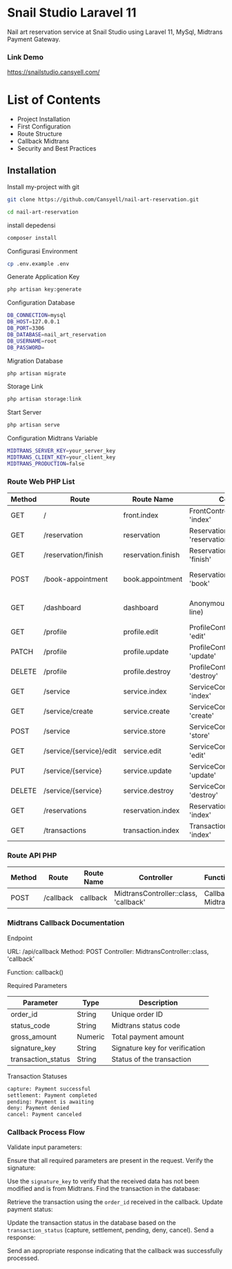 
# Snail Studio Laravel 11

Nail art reservation service at Snail Studio using Laravel 11, MySql, Midtrans Payment Gateway.

### Link Demo
https://snailstudio.cansyell.com/

# List of Contents
* Project Installation
* First Configuration
* Route Structure
* Callback Midtrans
* Security and Best Practices





## Installation

Install my-project with git

```bash
git clone https://github.com/Cansyell/nail-art-reservation.git

cd nail-art-reservation
```
install depedensi

```bash
composer install
```
Configurasi Environment
```bash
cp .env.example .env
```
Generate Application Key
```bash
php artisan key:generate
```
Configuration Database
```bash
DB_CONNECTION=mysql
DB_HOST=127.0.0.1
DB_PORT=3306
DB_DATABASE=nail_art_reservation
DB_USERNAME=root
DB_PASSWORD=
```
Migration Database
```bash
php artisan migrate
```
Storage Link
```bash
php artisan storage:link
```
Start Server
```bash
php artisan serve
```
Configuration Midtrans Variable
```bash
MIDTRANS_SERVER_KEY=your_server_key
MIDTRANS_CLIENT_KEY=your_client_key
MIDTRANS_PRODUCTION=false
```
### Route Web PHP List

| Method | Route                         | Route Name                | Controller                                    | Function                      |
|--------|-------------------------------|---------------------------|-----------------------------------------------|-------------------------------|
| GET    | /                             | front.index               | FrontController::class, 'index'               | landing page                  |
| GET    | /reservation                  | reservation               | ReservationController::class, 'reservation'   | reservation form page         |
| GET    | /reservation/finish           | reservation.finish        | ReservationController::class, 'finish'        | transaction finish page       |
| POST   | /book-appointment             | book.appointment          | ReservationController::class, 'book'          | book appointment process      |
| GET    | /dashboard                    | dashboard                 | Anonymous function (in-line)                  | dashboard page (transactions) |
| GET    | /profile                      | profile.edit              | ProfileController::class, 'edit'              | edit profile page             |
| PATCH  | /profile                      | profile.update            | ProfileController::class, 'update'            | update profile                |
| DELETE | /profile                      | profile.destroy           | ProfileController::class, 'destroy'           | delete profile                |
| GET    | /service                      | service.index             | ServiceController::class, 'index'             | services page                 |
| GET    | /service/create               | service.create            | ServiceController::class, 'create'            | add service page              |
| POST   | /service                      | service.store             | ServiceController::class, 'store'             | save new service              |
| GET    | /service/{service}/edit       | service.edit              | ServiceController::class, 'edit'              | edit service page             |
| PUT    | /service/{service}            | service.update            | ServiceController::class, 'update'            | update service                |
| DELETE | /service/{service}            | service.destroy           | ServiceController::class, 'destroy'           | delete service                |
| GET    | /reservations                 | reservation.index         | ReservationController::class, 'index'         | reservations list page        |
| GET    | /transactions                 | transaction.index         | TransactionController::class, 'index'         | transactions list page        |

### Route API PHP 

| Method | Route           | Route Name    | Controller                             | Function                  |
|--------|-----------------|----------------|----------------------------------------|-------------------------|
| POST   | /callback       | callback       | MidtransController::class, 'callback'  | Callback Midtrans |

### Midtrans Callback Documentation
Endpoint
 
URL: /api/callback
Method: POST
Controller: MidtransController::class, 'callback'

 
Function: callback()

Required Parameters

|Parameter|	Type|	Description| 
|--------|-----------------|----------------|
|order_id	|String|	Unique order ID
|status_code|	String	|Midtrans status code|
|gross_amount|	Numeric	|Total payment amount|
|signature_key|	String	|Signature key for verification|
|transaction_status|	String|	Status of the transaction|

Transaction Statuses
```bash
capture: Payment successful
settlement: Payment completed
pending: Payment is awaiting
deny: Payment denied
cancel: Payment canceled
```
### Callback Process Flow
Validate input parameters:

Ensure that all required parameters are present in the request.
Verify the signature:

Use the ```signature_key``` to verify that the received data has not been modified and is from Midtrans.
Find the transaction in the database:

Retrieve the transaction using the ```order_id``` received in the callback.
Update payment status:

Update the transaction status in the database based on the ```transaction_status``` (capture, settlement, pending, deny, cancel).
Send a response:

Send an appropriate response indicating that the callback was successfully processed.
